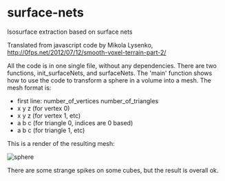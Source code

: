 # surface-nets
Isosurface extraction based on surface nets

Translated from javascript code by Mikola Lysenko, http://0fps.net/2012/07/12/smooth-voxel-terrain-part-2/

All the code is in one single file, without any dependencies. There are two functions, init_surfaceNets, and surfaceNets. The 'main' function shows how to use the code to transform a sphere in a volume into a mesh. The mesh format is:

* first line: number_of_vertices number_of_triangles
* x y z (for vertex 0)
* x y z (for vertex 1, etc)
* a b c (for triangle 0, indices are 0 based)
* a b c (for triangle 1, etc)

This is a render of the resulting mesh:

![sphere](https://cloud.githubusercontent.com/assets/2310732/9207777/f78b7822-406f-11e5-9a14-98044c06ad46.jpg)

There are some strange spikes on some cubes, but the result is overall ok.
